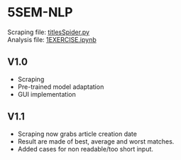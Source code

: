 # 5SEM-NLP
Scraping file: [titlesSpider.py](./spiders/titlesSpider.py) <br>
Analysis file: [1EXERCISE.ipynb](./1EXERCISE.ipynb)

## V1.0
- Scraping
- Pre-trained model adaptation
- GUI implementation

## V1.1
- Scraping now grabs article creation date
- Result are made of best, average and worst matches.
- Added cases for non readable/too short input.
